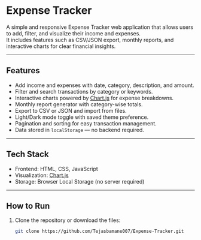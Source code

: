 # Expense Tracker

A simple and responsive Expense Tracker web application that allows users to add, filter, and visualize their income and expenses.  
It includes features such as CSV/JSON export, monthly reports, and interactive charts for clear financial insights.

---

## Features

- Add income and expenses with date, category, description, and amount.  
- Filter and search transactions by category or keywords.  
- Interactive charts powered by [Chart.js](https://www.chartjs.org/) for expense breakdowns.  
- Monthly report generator with category-wise totals.  
- Export to CSV or JSON and import from files.  
- Light/Dark mode toggle with saved theme preference.  
- Pagination and sorting for easy transaction management.  
- Data stored in `localStorage` — no backend required.

---

## Tech Stack

- Frontend: HTML, CSS, JavaScript  
- Visualization: [Chart.js](https://www.chartjs.org/)  
- Storage: Browser Local Storage (no server required)


---

## How to Run

1. Clone the repository or download the files:  
   ```bash
   git clone https://github.com/Tejasbamane007/Expense-Tracker.git

